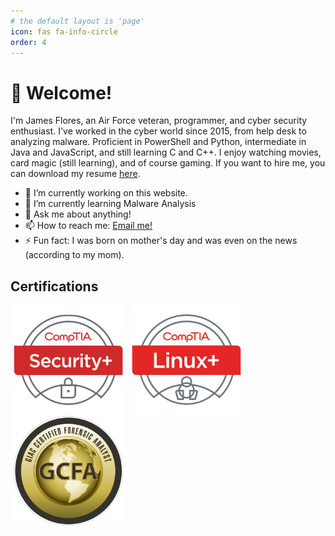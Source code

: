 ```yaml
---
# the default layout is 'page'
icon: fas fa-info-circle
order: 4
---
```


# 👋 Welcome!

I'm James Flores, an Air Force veteran, programmer, and cyber security enthusiast. I've worked in the cyber world since 2015, from help desk to analyzing malware. Proficient in PowerShell and Python, intermediate in Java and JavaScript, and still learning C and C++. I enjoy watching movies, card magic (still learning), and of course gaming. If you want to hire me, you can download my resume <a href="/assets/other/resume.pdf" download>here</a>.

- 🔭 I’m currently working on this website.
- 🌱 I’m currently learning Malware Analysis
- 💬 Ask me about anything!
- 📫 How to reach me: [Email me!](mailto:contact@jamesflores.dev)
- ⚡ Fun fact: I was born on mother's day and was even on the news (according to my mom).

## Certifications

<a href="https://www.credly.com/badges/68849011-b0c3-4dee-9274-b716c1ae60ec/public_url" target="_blank" style="padding:1%"><img src="/assets/img/security.png" width="175" height="175" alt="CompTIA Security+"></a>
<a href="https://www.credly.com/badges/12755f63-970e-4d7a-84bb-acfe0671c096/public_url" target="_blank" style="padding:1%"><img src="/assets/img/linux.png" width="175" height="175" alt="CompTIA Linux+"></a>
<a href="https://www.credly.com/badges/a858b184-d73b-47a0-b7ee-9b01ca2f9c69/public_url" target="_blank" style="padding:1%"><img src="/assets/img/gcfa.png" width="175" height="175" alt="GIAC Certified Forensic Analyst"></a>
